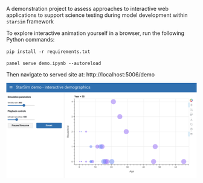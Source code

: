 A demonstration project to assess approaches to interactive web applications to support science testing during model development within `starsim` framework

To explore interactive animation yourself in a browser, run the following Python commands:

`pip install -r requirements.txt`

`panel serve demo.ipynb --autoreload`

Then navigate to served site at: http://localhost:5006/demo

![StarSim interactive household demographic simulation](figures/starsim_household_demographic_interactive.png)
